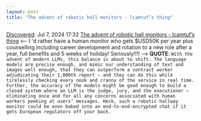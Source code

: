 ```yaml
---
layout: post
title: "The advent of robotic hall monitors - lcamtuf’s thing"
---
```

[Discovered](http://rolandtanglao.com/2020/07/29/p1-blogthis-checkvist-list-links-to-blog/): Jul 7, 2024 17:32 [The advent of robotic hall monitors - lcamtuf’s thing](https://lcamtuf.substack.com/p/the-next-frontier-for-llms-hall-monitors) <-- I 'd rather have a human monitor who gets $USD50K per year plus counselling including career development and rotation to a new role after a year, full benefits and 5 weeks of holiday! Seriously!!!! --> **QUOTE**: `With the advent of modern LLMs, this balance is about to shift. The language models are precise enough, and mimic our understanding of text and images well enough, that they can outperform a contract worker adjudicating their 1,000th report — and they can do this while tirelessly checking every nook and cranny of the service in real time. Further, the accuracy of the models might be good enough to build a closed system where an LLM is the judge, jury, and the executioner — eliminating once and for all any concerns associated with human workers peeking at users’ messages. Heck, such a robotic hallway monitor could be even baked into an end-to-end-encrypted chat if it gets European regulators off your back.`
